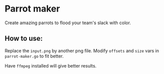 # Parrot maker

Create amazing parrots to flood your team's slack with color.

## How to use:

Replace the `input.png` by another png file. Modify `offsets` and `size` vars in `parrot-maker.go` to fit better.

Have `ffmpeg` installed will give better results.
